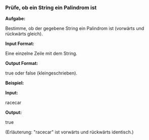 ### **Prüfe, ob ein String ein Palindrom ist**

**Aufgabe:**

Bestimme, ob der gegebene String ein Palindrom ist (vorwärts und rückwärts gleich).

**Input Format:**

Eine einzelne Zeile mit dem String.

**Output Format:**

true oder false (kleingeschrieben).

**Beispiel:**

**Input:**

racecar

**Output:**

true

(Erläuterung: "racecar" ist vorwärts und rückwärts identisch.)
